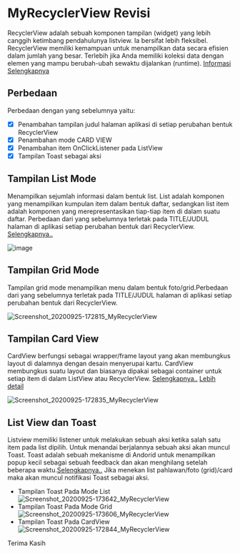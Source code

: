 # MyRecyclerView Revisi
RecyclerView adalah sebuah komponen tampilan (widget) yang lebih canggih ketimbang pendahulunya listview. Ia bersifat lebih fleksibel. 
RecyclerView memiliki kemampuan untuk menampilkan data secara efisien dalam jumlah yang besar.
Terlebih jika Anda memiliki koleksi data dengan elemen yang mampu berubah-ubah sewaktu dijalankan (runtime).
[Informasi Selengkapnya](https://developer.android.com/guide/topics/ui/layout/recyclerview?hl=id)
## Perbedaan
Perbedaan dengan yang sebelumnya yaitu:
- [x] Penambahan tampilan judul halaman aplikasi di setiap perubahan bentuk RecyclerView
- [x] Penambahan mode CARD VIEW
- [x] Penambahan item OnClickListener pada ListView
- [x] Tampilan Toast sebagai aksi 
## Tampilan List Mode
Menampilkan sejumlah informasi dalam bentuk list. List adalah komponen yang menampilkan kumpulan item dalam bentuk daftar, sedangkan list item adalah komponen yang merepresentasikan tiap-tiap item di dalam suatu daftar. Perbedaan dari yang sebelumnya terletak pada TITLE/JUDUL halaman di aplikasi setiap perubahan bentuk dari RecyclerView.
[Selengkapnya..](https://developer.android.com/guide/topics/ui/layout/recyclerview?hl=id)

![image](https://user-images.githubusercontent.com/60589670/94274058-68078f00-ff6f-11ea-8f00-22a81eee432e.png)
## Tampilan Grid Mode
Tampilan grid mode menampilkan menu dalam bentuk foto/grid.Perbedaan dari yang sebelumnya terletak pada TITLE/JUDUL halaman di aplikasi setiap perubahan bentuk dari RecyclerView.

![Screenshot_20200925-172815_MyRecyclerView](https://user-images.githubusercontent.com/60589670/94280516-b0c34600-ff77-11ea-994b-884bedd78355.jpg)
## Tampilan Card View
CardView berfungsi sebagai wrapper/frame layout yang akan membungkus layout di dalamnya dengan desain menyerupai kartu. CardView membungkus suatu layout dan biasanya dipakai sebagai container untuk setiap item di dalam ListView atau RecyclerView.
[Selengkapnya..](https://developer.android.com/guide/topics/ui/layout/cardview?hl=id)
[Lebih detail](https://medium.com/easyread/tutorial-android-recyclerview-dan-cardview-9a62aaa6cc0c)

![Screenshot_20200925-172835_MyRecyclerView](https://user-images.githubusercontent.com/60589670/94280588-c7699d00-ff77-11ea-8f7f-c209e76df18b.jpg)
## List View dan Toast
Listview memiliki listener untuk melakukan sebuah aksi ketika salah satu item pada list dipilih. Untuk menandai berjalannya sebuah aksi akan muncul Toast. Toast adalah sebuah mekanisme di Andorid untuk menampilkan popup kecil sebagai sebuah feedback dan akan menghilang setelah beberapa waktu.[Selengkapnya..](https://developer.android.com/guide/topics/ui/notifiers/toasts)
Jika menekan list pahlawan/foto (grid)/card maka akan muncul notifikasi Toast sebagai aksi.

* Tampilan Toast Pada Mode List
![Screenshot_20200925-173642_MyRecyclerView](https://user-images.githubusercontent.com/60589670/94282294-d6514f00-ff79-11ea-80ea-1838f27faf6a.jpg)
* Tampilan Toast Pada Mode Grid
![Screenshot_20200925-173606_MyRecyclerView](https://user-images.githubusercontent.com/60589670/94282358-eec16980-ff79-11ea-9d1c-627d7a1d57b9.jpg)
* Tampilan Toast Pada CardView
![Screenshot_20200925-172844_MyRecyclerView](https://user-images.githubusercontent.com/60589670/94282326-e36e3e00-ff79-11ea-9127-c3fc3a8e1bc5.jpg)

Terima Kasih
